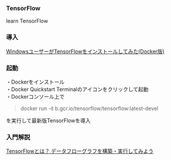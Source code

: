 ### TensorFlow
learn TensorFlow
### 導入
[WindowsユーザーがTensorFlowをインストールしてみた(Docker版)](http://yaju3d.hatenablog.jp/entry/2016/04/07/011033)
### 起動
・Dockerをインストール  
・Docker Quickstart Terminalのアイコンをクリックして起動  
・Dockerコンソール上で
>docker run -it b.gcr.io/tensorflow/tensorflow:latest-devel  
  
を実行して最新版TensorFlowを導入  

### 入門解説
[TensorFlowとは？ データフローグラフを構築・実行してみよう](http://www.buildinsider.net/small/booktensorflow/0001)
